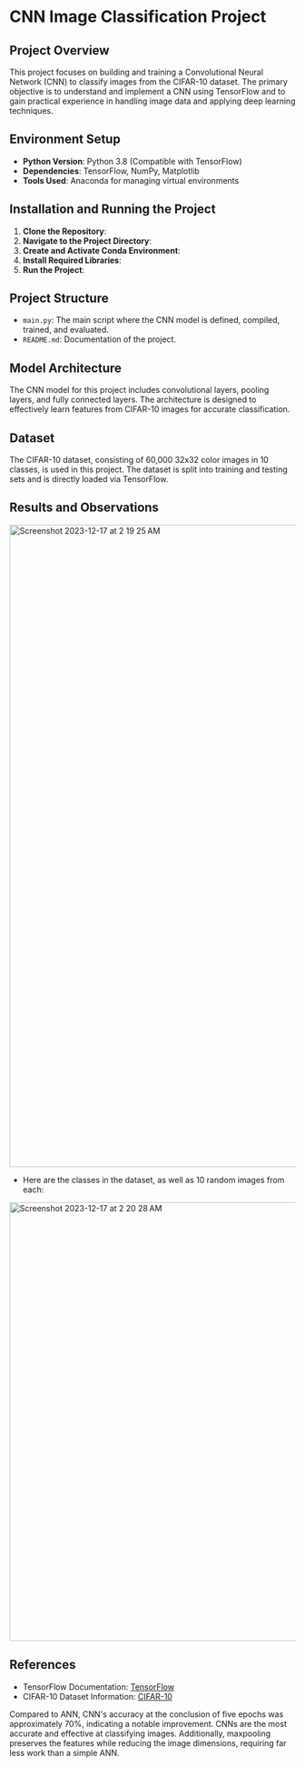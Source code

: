 # CNN Image Classification Project

## Project Overview
This project focuses on building and training a Convolutional Neural Network (CNN) to classify images from the CIFAR-10 dataset. The primary objective is to understand and implement a CNN using TensorFlow and to gain practical experience in handling image data and applying deep learning techniques.

## Environment Setup
- **Python Version**: Python 3.8 (Compatible with TensorFlow)
- **Dependencies**: TensorFlow, NumPy, Matplotlib
- **Tools Used**: Anaconda for managing virtual environments

## Installation and Running the Project
1. **Clone the Repository**:
2. **Navigate to the Project Directory**:
3. **Create and Activate Conda Environment**:
4. **Install Required Libraries**:
5. **Run the Project**:


## Project Structure
- `main.py`: The main script where the CNN model is defined, compiled, trained, and evaluated.
- `README.md`: Documentation of the project.

## Model Architecture
The CNN model for this project includes convolutional layers, pooling layers, and fully connected layers. The architecture is designed to effectively learn features from CIFAR-10 images for accurate classification.

## Dataset
The CIFAR-10 dataset, consisting of 60,000 32x32 color images in 10 classes, is used in this project. The dataset is split into training and testing sets and is directly loaded via TensorFlow.

## Results and Observations
<img width="1130" alt="Screenshot 2023-12-17 at 2 19 25 AM" src="https://github.com/ahmadsohail404/DeepLearning_CNN/assets/72069769/a9ed1bd5-91d2-4893-8c65-618030c87a2e">

- Here are the classes in the dataset, as well as 10 random images from each:
<img width="772" alt="Screenshot 2023-12-17 at 2 20 28 AM" src="https://github.com/ahmadsohail404/DeepLearning_CNN/assets/72069769/902872bd-310a-4dae-81c9-0f01622944e8">

## References
- TensorFlow Documentation: [TensorFlow](https://www.tensorflow.org/)
- CIFAR-10 Dataset Information: [CIFAR-10](https://www.cs.toronto.edu/~kriz/cifar.html)


Compared to ANN, CNN's accuracy at the conclusion of five epochs was approximately 70%, indicating a notable improvement. CNNs are the most accurate and effective at classifying images. Additionally, maxpooling preserves the features while reducing the image dimensions, requiring far less work than a simple ANN.

